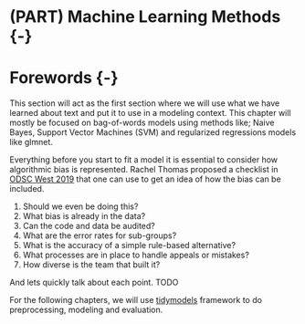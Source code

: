 # (PART) Machine Learning Methods {-}

# Forewords {-}

This section will act as the first section where we will use what we have learned about text and put it to use in a modeling context.
This chapter will mostly be focused on bag-of-words models using methods like; Naive Bayes, Support Vector Machines (SVM) and regularized regressions models like glmnet.

Everything before you start to fit a model it is essential to consider how algorithmic bias is represented.
Rachel Thomas proposed a checklist in [ODSC West 2019](https://opendatascience.com/odsc-west-2019-keynote-rachel-thomas-on-algorithmic-bias/) that one can use to get an idea of how the bias can be included.

1. Should we even be doing this?
1. What bias is already in the data?
1. Can the code and data be audited?
1. What are the error rates for sub-groups?
1. What is the accuracy of a simple rule-based alternative?
1. What processes are in place to handle appeals or mistakes?
1. How diverse is the team that built it?

And lets quickly talk about each point.
TODO

For the following chapters, we will use [tidymodels](https://github.com/tidymodels) framework to do preprocessing, modeling and evaluation.
